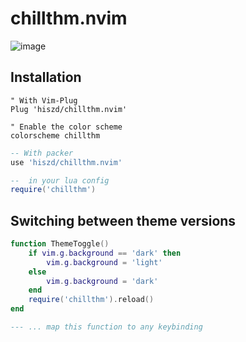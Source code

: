 # chillthm.nvim

![image](https://github.com/hiszd/chillthm.nvim/assets/9100034/cda63b36-5ea4-436f-8bd4-2afa6e72f1f4)

## Installation

```vim
" With Vim-Plug
Plug 'hiszd/chillthm.nvim'

" Enable the color scheme
colorscheme chillthm
```

```lua
-- With packer
use 'hiszd/chillthm.nvim'
```

```lua
--  in your lua config
require('chillthm')
```

## Switching between theme versions

```lua
function ThemeToggle()
    if vim.g.background == 'dark' then
        vim.g.background = 'light'
    else
        vim.g.background = 'dark'
    end
    require('chillthm').reload()
end

--- ... map this function to any keybinding
```
